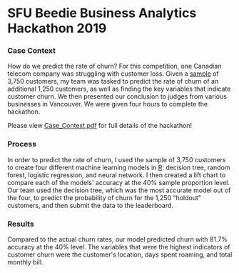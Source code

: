 # SFU Beedie Business Analytics Hackathon 2019 <br /> 
### Case Context
How do we predict the rate of churn? For this competition, one Canadian telecom company was struggling with customer loss. Given a [sample](https://github.com/jeanetteandrews/hackathon2019/tree/master/Datasets) of 3,750 customers, my team was tasked to predict the rate of churn of an additional 1,250 customers, as well as finding the key variables that indicate customer churn. We then presented our conclusion to judges from various businesses in Vancouver. We were given four hours to complete the hackathon. <br />

Please view [Case_Context.pdf](https://github.com/jeanetteandrews/hackathon2019/blob/master/Case_Context.pdf) for full details of the hackathon!

### Process
In order to predict the rate of churn, I used the sample of 3,750 customers to create four different machine learning models in [R](https://github.com/jeanetteandrews/hackathon2019/blob/master/R_Hackathon2019.Rmd): decision tree, random forest, logistic regression, and neural network. I then created a lift chart to compare each of the models' accuracy at the 40% sample proportion level. Our team used the decision tree, which was the most accurate model out of the four, to predict the probability of churn for the 1,250 "holdout" customers, and then submit the data to the leaderboard. 

### Results
Compared to the actual churn rates, our model predicted churn with 81.7% accuracy at the 40% level. The variables that were the highest indicators of customer churn were the customer's location, days spent roaming, and total monthly bill.

